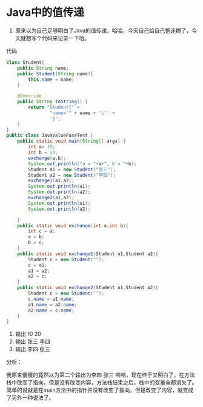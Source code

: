 # Java中的值传递

1. 原来以为自己足够明白了Java的值传递，哈哈，今天自己给自己整迷糊了，今天就想写个代码来记录一下哈。

代码

```java
class Student{
    public String name;
    public Student(String name){
        this.name = name;
    }

    @Override
    public String toString() {
        return "Student{" +
                "name='" + name + '\'' +
                '}';
    }
}
public class JavaValuePaseTest {
    public static void main(String[] args) {
        int a= 10;
        int b = 20;
        exchange(a,b);
        System.out.println("a = "+a+", b = "+b);
        Student a1 = new Student("张三");
        Student a2 = new Student("李四");
        exchange1(a1,a2);
        System.out.println(a1);
        System.out.println(a2);
        exchange2(a1,a2);
        System.out.println(a1);
        System.out.println(a2);

    }
    public static void exchange(int a,int b){
        int c = a;
        a = b;
        b = c;
    }
    public static void exchange1(Student a1,Student a2){
        Student c = new Student("");
        c = a1;
        a1 = a2;
        a2 = c;
    }
    public static void exchange2(Student a1,Student a2){
        Student c = new Student("");
        c.name = a1.name;
        a1.name = a2.name;
        a2.name = c.name;
    }
}

```

1. 输出 10 20
2. 输出 张三 李四
3. 输出 李四 张三

分析：

我原来傻傻的竟然以为第二个输出为李四 张三 哈哈，现在终于又明白了，在方法栈中改变了指向，但是没有改变内容，方法栈结束之后，栈中的变量全都消失了。简单的说就是在main方法中的指针并没有改变了指向。但是改变了内容，就变成了另外一种说法了。